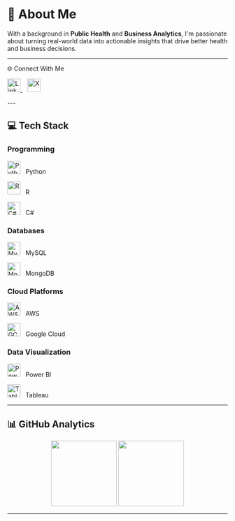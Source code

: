 # 👋 About Me  
With a background in **Public Health** and **Business Analytics**, I'm passionate about turning real-world data into actionable insights that drive better health and business decisions.  

---

🌐 Connect With Me
<p>
  <a href="https://linkedin.com/in/meronmkifle">
    <img src="https://skillicons.dev/icons?i=linkedin" height="30" alt="LinkedIn"/>
  </a>
  &nbsp;&nbsp;
  <a href="https://twitter.com/MeronMKifle">
    <img src="https://skillicons.dev/icons?i=twitter" height="30" alt="X"/>
  </a>
</p>
---

## 💻 Tech Stack  
### Programming  
<p>
  <img src="https://skillicons.dev/icons?i=python" height="30" alt="Python"/> &nbsp; Python
</p>
<p>
  <img src="https://skillicons.dev/icons?i=r" height="30" alt="R"/> &nbsp; R
</p>
<p>
  <img src="https://skillicons.dev/icons?i=cs" height="30" alt="C#"/> &nbsp; C#
</p>

### Databases  
<p>
  <img src="https://skillicons.dev/icons?i=mysql" height="30" alt="MySQL"/> &nbsp; MySQL
</p>
<p>
  <img src="https://skillicons.dev/icons?i=mongodb" height="30" alt="MongoDB"/> &nbsp; MongoDB
</p>

### Cloud Platforms  
<p>
  <img src="https://skillicons.dev/icons?i=aws" height="30" alt="AWS"/> &nbsp; AWS
</p>
<p>
  <img src="https://skillicons.dev/icons?i=gcp" height="30" alt="GCP"/> &nbsp; Google Cloud
</p>

### Data Visualization  
<p>
  <img src="https://upload.wikimedia.org/wikipedia/commons/c/cf/New_Power_BI_Logo.svg" height="30" alt="Power BI"/> &nbsp; Power BI
</p>
<p>
  <img src="https://cdn.worldvectorlogo.com/logos/tableau-software.svg" height="30" alt="Tableau"/> &nbsp; Tableau
</p>

---

## 📊 GitHub Analytics
<p align="center">
  <img src="https://github-readme-stats.vercel.app/api?username=meronmkifle&theme=tokyonight&show_icons=true&hide_border=true" height="150" />
  <img src="https://github-readme-streak-stats.herokuapp.com/?user=meronmkifle&theme=tokyonight&hide_border=true" height="150" />
</p>

---
